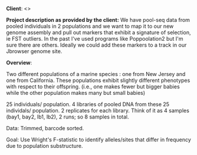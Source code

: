**Client**: <>
  
**Project description as provided by the client:**
We have pool-seq data from pooled individuals in 2 populations and we want to map it to our new genome assembly and pull out markers that exhibit a signature of selection, ie FST outliers. In the past I've used programs like Poppoolation2 but I'm sure there are others. Ideally we could add these markers to a track in our Jbrowser genome site. 

**Overview**:  

Two different populations of a marine species : one from New Jersey and one from California. These populations exhibit slightly different phenotypes with respect to their offspring. (i.e., one makes fewer but bigger babies while the other population makes many but small babies)

25 individuals/ population.
4 libraries of pooled DNA from these 25 individals/ population.
2 replicates for each library. 
Think of it as 4 samples (bay1, bay2, lb1, lb2), 2 runs; so 8 samples in total.

Data: Trimmed, barcode sorted. <everything was run on the same lane> 
 
Goal: Use Wright's F-statistic to identify alleles/sites that differ in frequency due to population substructure. 
